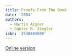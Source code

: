 ```yaml
---
title: Proofs From The Book
date: '2004'
authors:
  - Martin Aigner
  - Günter M. Ziegler
isbn: '3540404600'
---
```

[Online version](https://proofsfromthebook.github.io)
